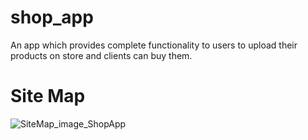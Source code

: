 # shop_app
  An app which provides complete functionality to users to upload their products on store and clients can buy them.
  
# Site Map

![SiteMap_image_ShopApp](https://github.com/AbdulSammad1/shop_app/assets/131195795/e1134798-522a-4dfb-9cb9-92657235e56b)
